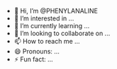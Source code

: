 - 👋 Hi, I’m @PHENYLANALINE
- 👀 I’m interested in ...
- 🌱 I’m currently learning ...
- 💞️ I’m looking to collaborate on ...
- 📫 How to reach me ...
- 😄 Pronouns: ...
- ⚡ Fun fact: ...

<!---
PHENYLANALINE/PHENYLANALINE is a ✨ special ✨ repository because its `README.md` (this file) appears on your GitHub profile.
You can click the Preview link to take a look at your changes.
--->
